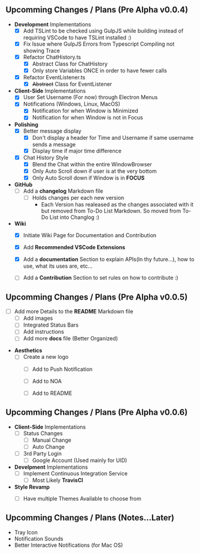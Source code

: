 ## Upcomming Changes / Plans (Pre Alpha v0.0.4)

- **Development** Implementations
    - [x] Add TSLint to be checked using GulpJS while building instead of requiring VSCode to have TSLint installed :)
    - [x] Fix Issue where GulpJS Errors from Typescript Compiling not showing Trace
    - [x] Refactor ChatHistory.ts
        - [x] Abstract Class for ChatHistory
        - [x] Only store Variables ONCE in order to have fewer calls
    - [x] Refactor EventListener.ts
        - [x] ~~Abstract~~ Class for EventListener

- **Client-Side** Implementations
    - [x] User Set Username (For now) through Electron Menus
    - [x] Notifications (Windows, Linux, MacOS)
        - [x] Notification for when Window is Minimized
        - [x] Notification for when Window is not in Focus

- **Polishing**
    - [x] Better message display
        - [x] Don't display a header for Time and Username if same username sends a message
        - [x] Display time if major time difference
    - [x] Chat History Style
        - [x] Blend the Chat within the entire WindowBrowser
        - [x] Only Auto Scroll down if user is at the very bottom
        - [x] Only Auto Scroll down if Window is in **FOCUS**

- **GitHub**
    - [ ] Add a **changelog** Markdown file
        - [ ] Holds changes per each new version
            - Each Version has realeased as the changes associated with it but removed from To-Do List Markdown. So moved from To-Do List into Changlog :)

- **Wiki**
    - [x] Initiate Wiki Page for Documentation and Contribution
    - [x] Add **Recommended VSCode Extensions** 
    - [x] Add a **documentation** Section to explain APIs(In thy future...), how to use, what its uses are, etc...
    - [ ] Add a **Contribution** Section to set rules on how to contribute :)


## Upcomming Changes / Plans (Pre Alpha v0.0.5)

- [ ] Add more Details to the **README** Markdown file
    - [ ] Add images
    - [ ] Integrated Status Bars
    - [ ] Add instructions
    - [ ] Add more **docs** file (Better Organized)

- **Aesthetics**
    - [ ] Create a new logo
        - [ ] Add to Push Notification
        - [ ] Add to NOA
        - [ ] Add to README


## Upcomming Changes / Plans (Pre Alpha v0.0.6)

- **Client-Side** Implementations
    - [ ] Status Changes
        - [ ] Manual Change
        - [ ] Auto Change
    - [ ] 3rd Party Login
        - [ ] Google Account (Used mainly for UID)

- **Develpment** Implementations
    - [ ] Implement Continuous Integration Service
        - [ ] Most Likely **TravisCl**

- **Style Revamp**
    - [ ] Have multiple Themes Available to choose from


## Upcomming Changes / Plans (Notes...Later)
- Tray Icon
- Notification Sounds
- Better Interactive Notifications (for Mac OS)